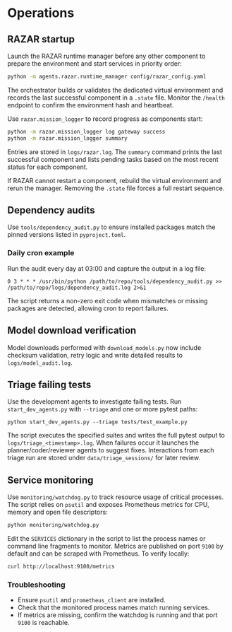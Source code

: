 # Operations

## RAZAR startup

Launch the RAZAR runtime manager before any other component to prepare the
environment and start services in priority order:

```bash
python -m agents.razar.runtime_manager config/razar_config.yaml
```

The orchestrator builds or validates the dedicated virtual environment and
records the last successful component in a `.state` file. Monitor the
`/health` endpoint to confirm the environment hash and heartbeat.

Use ``razar.mission_logger`` to record progress as components start:

```bash
python -m razar.mission_logger log gateway success
python -m razar.mission_logger summary
```

Entries are stored in ``logs/razar.log``. The ``summary`` command prints the
last successful component and lists pending tasks based on the most recent
status for each component.

If RAZAR cannot restart a component, rebuild the virtual environment and rerun
the manager. Removing the `.state` file forces a full restart sequence.

## Dependency audits

Use `tools/dependency_audit.py` to ensure installed packages match the pinned
versions listed in `pyproject.toml`.

### Daily cron example

Run the audit every day at 03:00 and capture the output in a log file:

```
0 3 * * * /usr/bin/python /path/to/repo/tools/dependency_audit.py >> /path/to/repo/logs/dependency_audit.log 2>&1
```

The script returns a non-zero exit code when mismatches or missing packages are
detected, allowing cron to report failures.

## Model download verification

Model downloads performed with `download_models.py` now include checksum
validation, retry logic and write detailed results to
`logs/model_audit.log`.

## Triage failing tests

Use the development agents to investigate failing tests. Run `start_dev_agents.py`
with `--triage` and one or more pytest paths:

```
python start_dev_agents.py --triage tests/test_example.py
```

The script executes the specified suites and writes the full pytest output to
`logs/triage_<timestamp>.log`. When failures occur it launches the
planner/coder/reviewer agents to suggest fixes. Interactions from each triage
run are stored under `data/triage_sessions/` for later review.

## Service monitoring

Use `monitoring/watchdog.py` to track resource usage of critical processes.
The script relies on `psutil` and exposes Prometheus metrics for CPU, memory
and open file descriptors:

```bash
python monitoring/watchdog.py
```

Edit the `SERVICES` dictionary in the script to list the process names or
command line fragments to monitor. Metrics are published on port `9100` by
default and can be scraped with Prometheus. To verify locally:

```bash
curl http://localhost:9100/metrics
```

### Troubleshooting

- Ensure `psutil` and `prometheus_client` are installed.
- Check that the monitored process names match running services.
- If metrics are missing, confirm the watchdog is running and that port `9100`
  is reachable.
